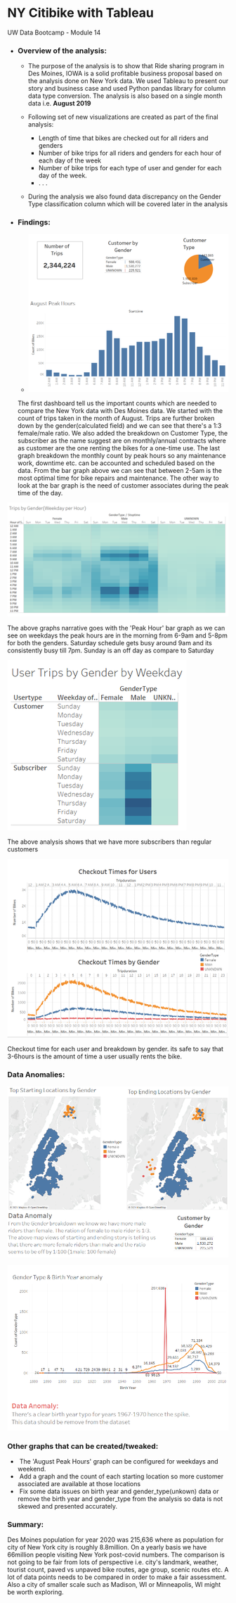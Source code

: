 # NY Citibike with Tableau
UW Data Bootcamp - Module 14

- ### **Overview of the analysis:** 
  
  - The purpose of the analysis is to show that Ride sharing program in Des Moines, IOWA is a solid profitable business proposal based on the analysis done on New York data. We used Tableau to present our story and business case and used Python pandas library for column data type conversion. The analysis is also based on a single month data i.e. **August 2019**
  
  - Following set of new visualizations are created as part of the final analysis:
    - Length of time that bikes are checked out for all riders and genders
    - Number of bike trips for all riders and genders for each hour of each day of the week
    - Number of bike trips for each type of user and gender for each day of the week.
    - . . .
    
  - During the analysis we also found data discrepancy on the Gender Type classification column which will be covered later in the analysis
  
    
  
- ### **Findings:**

  - ![](\images\customer_demographics.PNG)

  The first dashboard tell us the important counts which are needed to compare the New York data with Des Moines data. We started with the count of trips taken in the month of August. Trips are further broken down by the gender(calculated field) and we can see that there's a 1:3 female/male ratio. We also added the breakdown on Customer Type, the subscriber as the name suggest are on monthly/annual contracts where as customer are the one renting the bikes for a one-time use. The last graph breakdown the monthly count by peak hours so any maintenance work, downtime etc. can be accounted and scheduled based on the data. From the bar graph above we can see that between 2-5am is the most optimal time for bike repairs and maintenance.  The other way to look at the bar graph is the need of customer associates during the peak time of the day. 

<img src="\images\trips_by_gender_weekday_per_hour.PNG" style="zoom:75%;" />

The above graphs narrative goes with the 'Peak Hour' bar graph as we can see on weekdays the peak hours are in the morning from 6-9am and 5-8pm for both the genders. Saturday schedule gets busy around 9am and its consistently busy till 7pm. Sunday is an off day as compare to Saturday

![user_trips_by_gender_by_weekday](\images\user_trips_by_gender_by_weekday.PNG)

The above analysis shows that we have more subscribers than regular customers

![checkout_times_by_user_by_gender](\images\checkout_times_by_user_by_gender.PNG)

Checkout time for each user and breakdown by gender. its safe to say that 3-6hours is the amount of time a user usually rents the bike.



### **Data Anomalies:**

![data_anomaly1](\images\data_anomaly1.PNG)

![data_anomaly2](\images\data_anomaly2.PNG)

### **Other graphs that can be created/tweaked:**

- ​	The 'August Peak Hours' graph can be configured for weekdays and weekend. 
- ​	Add a graph and the count of each starting location so more customer associated are available at those locations
- ​	Fix some data issues on birth year and gender_type(unkown) data or remove the birth year and gender_type from the analysis so data is not skewed and presented accurately.



### **Summary:** 

Des Moines population for year 2020 was 215,636 where as population for city of New York city is roughly 8.8million. On a yearly basis we have 66million people visiting New York post-covid numbers. The comparison is not going to be fair from lots of perspective i.e. city's landmark, weather, tourist count, paved vs unpaved bike routes, age group, scenic routes etc. A lot of data points needs to be compared in order to make a fair assessment. Also a city of smaller scale such as Madison, WI or Minneapolis, WI might be worth exploring.
